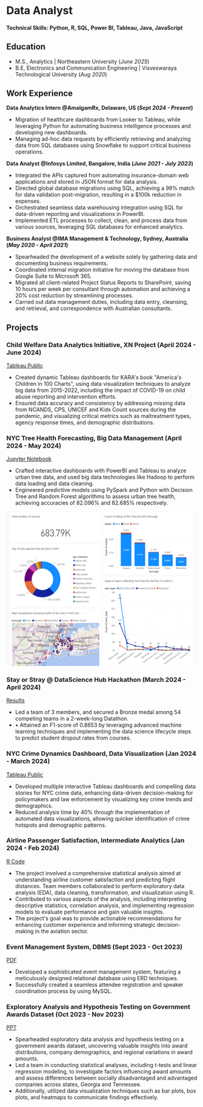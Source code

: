 # Data Analyst

#### Technical Skills: Python, R, SQL, Power BI, Tableau, Java, JavaScript

## Education							       		
- M.S., Analytics	| Northeastern University (_June 2025_)	 			        		
- B.E, Electronics and Communication Engineering | Visveswaraya Technological University (_Aug 2020_)

## Work Experience
**Data Analytics Intern @AmalgamRx, Delaware, US (_Sept 2024 - Present_)**
- Migration of healthcare dashboards from Looker to Tableau, while leveraging Python for automating business intelligence processes and developing new dashboards.
- Managing ad-hoc data requests by efficiently retrieving and analyzing data from SQL databases using Snowflake to support critical business operations.

**Data Analyst @Infosys Limited, Bangalore, India (_June 2021 - July 2023_)**
- Integrated the APIs captured from automating insurance-domain web applications and stored in JSON format for data analysis.
- Directed global database migrations using SQL, achieving a 99% match for data validation post-migration, resulting in a $100k reduction in expenses.
- Orchestrated seamless data warehousing integration using SQL for data-driven reporting and visualizations in PowerBI.
- Implemented ETL processes to collect, clean, and process data from various sources, leveraging SQL databases for enhanced analytics.

**Business Analyst @IMA Management & Technology, Sydney, Australia (_May 2020 - April 2021_)**
- Spearheaded the development of a website solely by gathering data and documenting business requirements.
- Coordinated internal migration initiative for moving the database from Google Suite to Microsoft 365.
- Migrated all client-related Project Status Reports to SharePoint, saving 10 hours per week per consultant through automation and achieving a 20% cost reduction by streamlining processes.
- Carried out data management duties, including data entry, cleansing, and retrieval, and correspondence with Australian consultants.

## Projects
### Child Welfare Data Analytics Initiative, XN Project (April 2024 - June 2024)
[Tableau Public](https://public.tableau.com/app/profile/poorva.joshi/vizzes)

- Created dynamic Tableau dashboards for KARA's book "America's Children in 100 Charts", using data visualization techniques to analyze big data from 2015-2022, including the impact of COVID-19 on child abuse reporting and intervention efforts.
- Ensured data accuracy and consistency by addressing missing data from NCANDS, CPS, UNICEF and Kids Count sources during the pandemic, and visualizing critical metrics such as maltreatment types, agency response times, and demographic distributions.

### NYC Tree Health Forecasting, Big Data Management (April 2024 - May 2024)
[Jupyter Notebook](https://github.com/poorva-pjoshi/nyc_tree_health_forecasting_bigdata)

- Crafted interactive dashboards with PowerBI and Tableau to analyze urban tree data, and used big data technologies like Hadoop to perform data loading and data cleaning.
- Engineered predictive models using PySpark and Python with Decision Tree and Random Forest algorithms to assess urban tree health, achieving accuracies of 82.096% and 82.685% respectively.

![NYC Tree Data PowerBI Dashboard](assets/Tree_Data_Tableau_Img.png)

### Stay or Stray @ DataScience Hub Hackathon (March 2024 - April 2024)
[Results](https://www.kaggle.com/competitions/stay-or-stray/leaderboard)

- Led a team of 3 members, and secured a Bronze medal among 54 competing teams in a 2-week-long Datathon.
- •	Attained an F1-score of 0.8653 by leveraging advanced machine learning techniques and implementing the data science lifecycle steps to predict student dropout rates from courses.

### NYC Crime Dynamics Dashboard, Data Visualization (Jan 2024 - March 2024)
[Tableau Public](https://public.tableau.com/app/profile/poorva.joshi/viz/NYCCrimesin2023/NYCCrimeStory)

-  Developed multiple interactive Tableau dashboards and compelling data stories for NYC crime data, enhancing data-driven decision-making for policymakers and law enforcement by visualizing key crime trends and demographics.
-  Reduced analysis time by 40% through the implementation of automated data visualizations, allowing quicker identification of crime hotspots and demographic patterns.

### Airline Passenger Satisfaction, Intermediate Analytics (Jan 2024 - Feb 2024)
[R Code](https://github.com/poorva-pjoshi/airline_passenger_satisfaction)

- The project involved a comprehensive statistical analysis aimed at understanding airline customer satisfaction and predicting flight distances. Team members collaborated to perform exploratory data analysis (EDA), data cleaning, transformation, and visualization using R.
- Contributed to various aspects of the analysis, including interpreting descriptive statistics, correlation analysis, and implementing regression models to evaluate performance and gain valuable insights.
- The project's goal was to provide actionable recommendations for enhancing customer experience and informing strategic decision-making in the aviation sector.

### Event Management System, DBMS (Sept 2023 - Oct 2023)
[PDF](/assets/DBMS_EventManagementSystem.pdf)

-  Developed a sophisticated event management system, featuring a meticulously designed relational database using ERD techniques.
-  Successfully created a seamless attendee registration and speaker coordination process by using MySQL.

### Exploratory Analysis and Hypothesis Testing on Government Awards Dataset (Oct 2023 - Nov 2023)
[PPT](assets/Probability_And_Statistics.pptx)

- Spearheaded exploratory data analysis and hypothesis testing on a government awards dataset, uncovering valuable insights into award distributions, company demographics, and regional variations in award amounts.
- Led a team in conducting statistical analyses, including t-tests and linear regression modeling, to investigate factors influencing award amounts and assess differences between socially disadvantaged and advantaged companies across states, Georgia and Tennessee.
- Additionally, utilized data visualization techniques such as bar plots, box plots, and heatmaps to communicate findings effectively.
